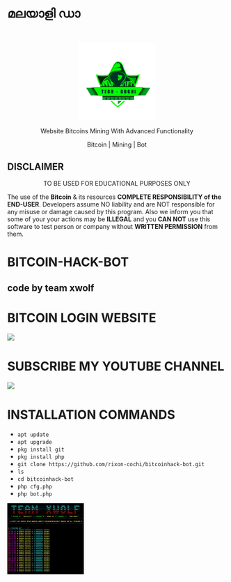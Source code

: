 # മലയാളി ഡാ

<br>
<p align="center">
<img width="35%" src="logo.png"/>
</p>

<p align="center">
      Website Bitcoins Mining With Advanced Functionality
</p> 
<p align="center">
     Bitcoin | Mining | Bot 
</p>





## DISCLAIMER

<p align="center">
  TO BE USED FOR EDUCATIONAL PURPOSES ONLY
</p>

The use of the **Bitcoin** & its resources **COMPLETE RESPONSIBILITY of the END-USER**. Developers assume NO liability and are NOT responsible for any misuse or damage caused by this program. Also we inform you that some of your your actions may be **ILLEGAL** and you **CAN NOT** use this software to test person or company without **WRITTEN PERMISSION** from them.


# BITCOIN-HACK-BOT

## code by team xwolf

# BITCOIN LOGIN WEBSITE
  
[![](https://img.shields.io/badge/BTC_WEBSITE-LOGING--SITE-blue?style=for-the-badge&logo=rapidamining)](https://rapidamining.com/r/69904)

# SUBSCRIBE MY YOUTUBE CHANNEL
[![](https://img.shields.io/badge/youtube-TECH--COCHI-red?style=for-the-badge&logo=youtube)](https://www.youtube.com/channel/UCdUnJ0qjDZ-psQYtgyoEl9Q)

# INSTALLATION COMMANDS

* ``apt update``
* ``apt upgrade``
* ``pkg install git``
* ``pkg install php``
* ``git clone https://github.com/rixon-cochi/bitcoinhack-bot.git``
* ``ls``
* ``cd bitcoinhack-bot``
* ``php cfg.php``
* ``php bot.php``

<p>
<img width="35%" src="IMG_20200513_234857.jpg"/>
</p>
